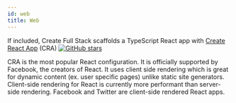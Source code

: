 ```yaml
---
id: web
title: Web
---
```


If included, Create Full Stack scaffolds a TypeScript React app with [Create React App](https://create-react-app.dev/) (CRA) [![GitHub stars](https://img.shields.io/github/stars/facebook/create-react-app.svg?style=social&label=Star&maxAge=2592000)](https://GitHub.com/facebook/create-react-app/stargazers/)

CRA is the most popular React configuration. It is officially supported by Facebook, the creators of React. It uses client side rendering which is great for dynamic content (ex. user specific pages) unlike static site generators. Client-side rendering for React is currently more performant than server-side rendering. Facebook and Twitter are client-side rendered React apps.

